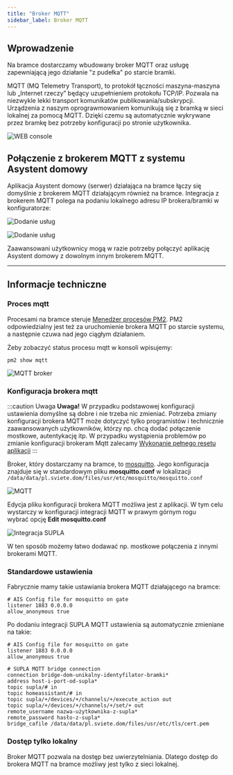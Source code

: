 ```yaml
---
title: "Broker MQTT"
sidebar_label: Broker MQTT
---
```


## Wprowadzenie

Na bramce dostarczamy wbudowany broker MQTT oraz usługę zapewniającą jego działanie "z pudełka" po starcie bramki.

MQTT (MQ Telemetry Transport), to protokół łączności maszyna-maszyna lub „Internet rzeczy” będący uzupełnieniem protokołu TCP/IP. Pozwala na niezwykle lekki transport komunikatów publikowania/subskrypcji.
Urządzenia z naszym oprograwmowaniem komunikują się z bramką w sieci lokalnej za pomocą MQTT. Dzięki czemu są automatycznie wykrywane przez bramkę bez potrzeby konfiguracji po stronie użytkownika.

![WEB console](/img/en/bramka/mqtt_broker.png)

## Połączenie z brokerem MQTT z systemu Asystent domowy

Aplikacja Asystent domowy (serwer) działająca na bramce łączy się domyślnie z brokerem MQTT działającym również na bramce.
Integracja z brokerem MQTT polega na podaniu lokalnego adresu IP brokera/bramki w konfiguratorze:

![Dodanie usług](/img/en/bramka/mqtt_integration_1.png)


![Dodanie usług](/img/en/bramka/mqtt_integration_2.png)

Zaawansowani użytkownicy mogą w razie potrzeby połączyć aplikację Asystent domowy z dowolnym innym brokerem MQTT.

-----------------------------------------------------
## Informacje techniczne

### Proces mqtt

Procesami na bramce steruje [Menedżer procesów PM2](http://pm2.keymetrics.io/).
PM2 odpowiedzialny jest też za uruchomienie brokera MQTT po starcie systemu, a następnie czuwa nad jego ciągłym działaniem.

Żeby zobaczyć status procesu mqtt w konsoli wpisujemy:

```
pm2 show mqtt
```

![MQTT broker](/img/en/bramka/pm2_mqtt.png)

### Konfiguracja brokera mqtt

:::caution Uwaga
**Uwaga!** W przypadku podstawowej konfiguracji ustawienia domyślne są dobre i nie trzeba nic zmieniać.
Potrzeba zmiany konfiguracji brokera MQTT może dotyczyć tylko programistów i technicznie zaawansowanych użytkowników, którzy np. chcą dodać połączenie mostkowe, autentykację itp.
W przypadku wystąpienia problemów po zmianie konfiguracji brokeram Mqtt zalecamy [Wykonanie pełnego resetu aplikacji](/docs/ais_bramka_reset_ais_step_by_step)
:::


Broker, który dostarczamy na bramce, to [mosquitto](https://mosquitto.org/). Jego konfiguracja znajduje się w standardowym pliku **mosquitto.conf** w lokalizacji
``/data/data/pl.sviete.dom/files/usr/etc/mosquitto/mosquitto.conf``

![MQTT](/img/en/integrations/mqtt_edit_mosquito_config.png)

Edycja pliku konfiguracji brokera MQTT możliwa jest z aplikacji.  W tym celu wystarczy w konfiguracji integracji MQTT w prawym górnym rogu wybrać opcję **Edit mosquitto.conf**

![Integracja SUPLA](/img/en/frontend/integration_supla_6.png)

W ten sposób możemy łatwo dodawać np. mostkowe połączenia z innymi brokerami MQTT.

### Standardowe ustawienia

Fabrycznie mamy takie ustawiania brokera MQTT działającego na bramce:

``` text
# AIS Config file for mosquitto on gate
listener 1883 0.0.0.0
allow_anonymous true

```

Po dodaniu integracji SUPLA MQTT ustawienia są automatycznie zmieniane na takie:

``` text
# AIS Config file for mosquitto on gate
listener 1883 0.0.0.0
allow_anonymous true

# SUPLA MQTT bridge connection
connection bridge-dom-unikalny-identyfilator-bramki*
address host-i-port-od-supla*
topic supla/# in
topic homeassistant/# in
topic supla/+/devices/+/channels/+/execute_action out
topic supla/+/devices/+/channels/+/set/+ out
remote_username nazwa-użytkownika-z-supla*
remote_password hasło-z-supla*
bridge_cafile /data/data/pl.sviete.dom/files/usr/etc/tls/cert.pem

```


### Dostęp tylko lokalny

Broker MQTT pozwala na dostęp bez uwierzytelniania. Dlatego dostęp do brokera MQTT na bramce możliwy jest tylko z sieci lokalnej.
